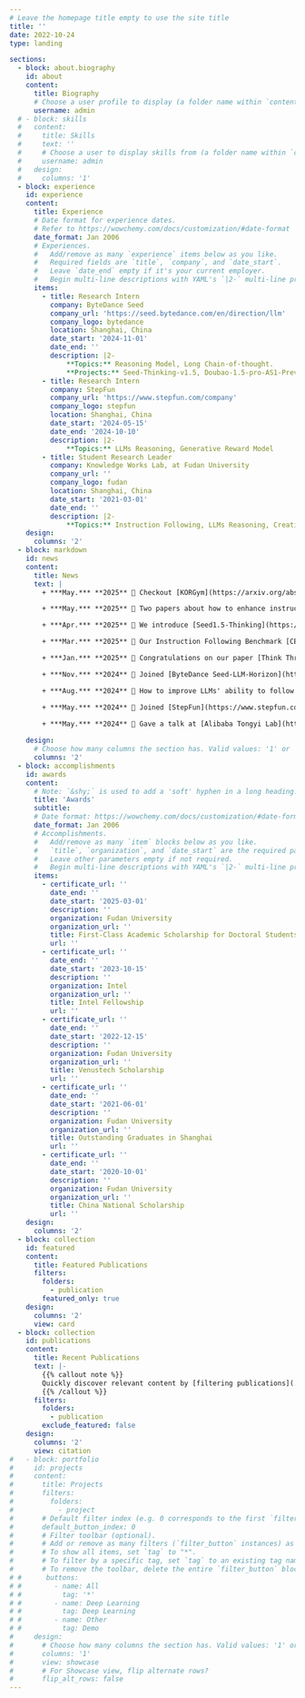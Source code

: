 ```yaml
---
# Leave the homepage title empty to use the site title
title: ''
date: 2022-10-24
type: landing

sections:
  - block: about.biography
    id: about
    content:
      title: Biography
      # Choose a user profile to display (a folder name within `content/authors/`)
      username: admin
  # - block: skills
  #   content:
  #     title: Skills
  #     text: ''
  #     # Choose a user to display skills from (a folder name within `content/authors/`)
  #     username: admin
  #   design:
  #     columns: '1'
  - block: experience
    id: experience
    content:
      title: Experience
      # Date format for experience dates.
      # Refer to https://wowchemy.com/docs/customization/#date-format
      date_format: Jan 2006
      # Experiences.
      #   Add/remove as many `experience` items below as you like.
      #   Required fields are `title`, `company`, and `date_start`.
      #   Leave `date_end` empty if it's your current employer.
      #   Begin multi-line descriptions with YAML's `|2-` multi-line prefix.
      items:
        - title: Research Intern
          company: ByteDance Seed
          company_url: 'https://seed.bytedance.com/en/direction/llm'
          company_logo: bytedance
          location: Shanghai, China
          date_start: '2024-11-01'
          date_end: ''
          description: |2-
              **Topics:** Reasoning Model, Long Chain-of-thought. 
              **Projects:** Seed-Thinking-v1.5, Doubao-1.5-pro-AS1-Preview.
        - title: Research Intern
          company: StepFun 
          company_url: 'https://www.stepfun.com/company'
          company_logo: stepfun
          location: Shanghai, China
          date_start: '2024-05-15'
          date_end: '2024-10-10'
          description: |2-
              **Topics:** LLMs Reasoning, Generative Reward Model
        - title: Student Research Leader
          company: Knowledge Works Lab, at Fudan University
          company_url: ''
          company_logo: fudan
          location: Shanghai, China
          date_start: '2021-03-01'
          date_end: ''
          description: |2-
              **Topics:** Instruction Following, LLMs Reasoning, Creative Generation
    design:
      columns: '2'
  - block: markdown
    id: news
    content:
      title: News
      text: |
        + ***May.*** **2025** 🎉 Checkout [KORGym](https://arxiv.org/abs/2505.14552), A Dynamic Game Platform for LLM Reasoning Evaluation. 

        + ***May.*** **2025** 🎉 Two papers about how to enhance instruction following have been accepted by ACL 2025 findings! The first paper enhances the [soft contraint following ability of LLMs](https://arxiv.org/abs/2501.04945) and the second paper investigated the [position bias in multi-constraint instruction following](https://arxiv.org/pdf/2502.17204).

        + ***Apr.*** **2025** 🎉 We introduce [Seed1.5-Thinking](https://arxiv.org/abs/2504.13914), capable of reasoning through thinking before responding, resulting in improved performance on a wide range of benchmarks.

        + ***Mar.*** **2025** 🎉 Our Instruction Following Benchmark [CELLO](https://arxiv.org/abs/2309.09150) was used by [Hunyuan-Thinker-1-Preview](https://llm.hunyuan.tencent.com/#/blog/hy-t1) for instruction following evaluation.

        + ***Jan.*** **2025** 🎉 Congratulations on our paper [Think Thrice Before You Act: Progressive Thought Refinement in Large Language Models](https://arxiv.org/abs/2410.13413) accepted by ICLR 2025!

        + ***Nov.*** **2024** 👀 Joined [ByteDance Seed-LLM-Horizon](https://seed.bytedance.com/en/direction/llm) as a research intern to work on reasoning models.

        + ***Aug.*** **2024** 🎉 How to improve LLMs' ability to follow *Complex Instructions*? Congratulations on our paper [From Complex to Simple: Enhancing Multi-Constraint Complex Instruction Following Ability of Large Language Models](https://abbey4799.github.io/publication/constraint/) got accepted to EMNLP 2024 findings!

        + ***May.*** **2024** 👀 Joined [StepFun](https://www.stepfun.com/company) Foundation Model Group as a research intern to work on LLM reasoning research.

        + ***May.*** **2024** 🔔 Gave a talk at [Alibaba Tongyi Lab](https://tongyi.aliyun.com/), titled: "Complex Instruction Following Ability of Large Language Models". Thanks for the invitation!
    
    design:
      # Choose how many columns the section has. Valid values: '1' or '2'.
      columns: '2'
  - block: accomplishments
    id: awards
    content:
      # Note: `&shy;` is used to add a 'soft' hyphen in a long heading.
      title: 'Awards'
      subtitle:
      # Date format: https://wowchemy.com/docs/customization/#date-format
      date_format: Jan 2006
      # Accomplishments.
      #   Add/remove as many `item` blocks below as you like.
      #   `title`, `organization`, and `date_start` are the required parameters.
      #   Leave other parameters empty if not required.
      #   Begin multi-line descriptions with YAML's `|2-` multi-line prefix.
      items:
        - certificate_url: ''
          date_end: ''
          date_start: '2025-03-01'
          description: ''
          organization: Fudan University
          organization_url: ''
          title: First-Class Academic Scholarship for Doctoral Students
          url: ''
        - certificate_url: ''
          date_end: ''
          date_start: '2023-10-15'
          description: ''
          organization: Intel
          organization_url: ''
          title: Intel Fellowship
          url: ''
        - certificate_url: ''
          date_end: ''
          date_start: '2022-12-15'
          description: ''
          organization: Fudan University
          organization_url: ''
          title: Venustech Scholarship
          url: ''
        - certificate_url: ''
          date_end: ''
          date_start: '2021-06-01'
          description: ''
          organization: Fudan University
          organization_url: ''
          title: Outstanding Graduates in Shanghai
          url: ''
        - certificate_url: ''
          date_end: ''
          date_start: '2020-10-01'
          description: ''
          organization: Fudan University
          organization_url: ''
          title: China National Scholarship
          url: ''
    design:
      columns: '2'
  - block: collection
    id: featured
    content:
      title: Featured Publications
      filters:
        folders:
          - publication
        featured_only: true
    design:
      columns: '2'
      view: card
  - block: collection
    id: publications
    content:
      title: Recent Publications
      text: |-
        {{% callout note %}}
        Quickly discover relevant content by [filtering publications](./publication/).
        {{% /callout %}}
      filters:
        folders:
          - publication
        exclude_featured: false
    design:
      columns: '2'
      view: citation
#   - block: portfolio
#     id: projects
#     content:
#       title: Projects
#       filters:
#         folders:
#           - project
#       # Default filter index (e.g. 0 corresponds to the first `filter_button` instance below).
#       default_button_index: 0
#       # Filter toolbar (optional).
#       # Add or remove as many filters (`filter_button` instances) as you like.
#       # To show all items, set `tag` to "*".
#       # To filter by a specific tag, set `tag` to an existing tag name.
#       # To remove the toolbar, delete the entire `filter_button` block.
# #      buttons:
# #        - name: All
# #          tag: '*'
# #        - name: Deep Learning
# #          tag: Deep Learning
# #        - name: Other
# #          tag: Demo
#     design:
#       # Choose how many columns the section has. Valid values: '1' or '2'.
#       columns: '1'
#       view: showcase
#       # For Showcase view, flip alternate rows?
#       flip_alt_rows: false
---
```

